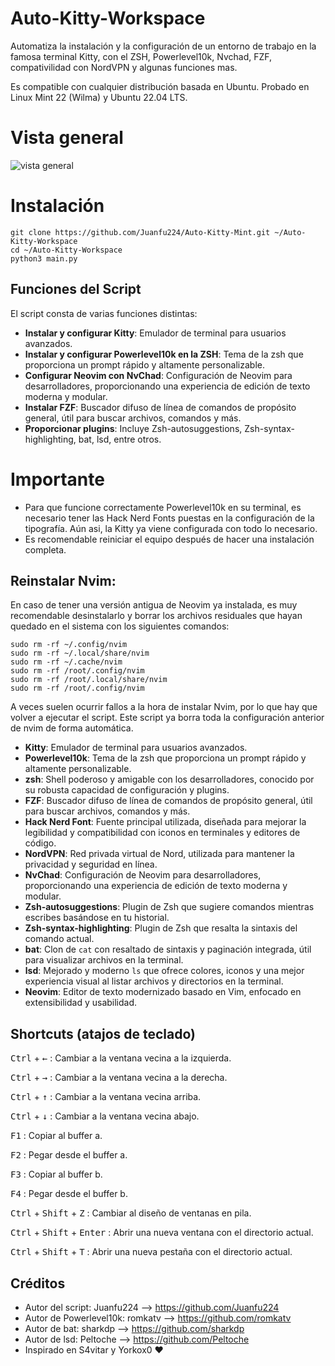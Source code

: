 # Auto-Kitty-Workspace
Automatiza la instalación y la configuración de un entorno de trabajo en la famosa terminal Kitty, con el ZSH, Powerlevel10k, Nvchad, FZF, compativilidad con NordVPN y algunas funciones mas.

Es compatible con cualquier distribución basada en Ubuntu. Probado en Linux Mint 22 (Wilma) y Ubuntu 22.04 LTS.

# Vista general
![vista general](https://raw.githubusercontent.com/Juanfu224/Auto-Linux-Workspace/master/tools/Vista.png)

# Instalación
```
git clone https://github.com/Juanfu224/Auto-Kitty-Mint.git ~/Auto-Kitty-Workspace
cd ~/Auto-Kitty-Workspace
python3 main.py
```

## Funciones del Script
El script consta de varias funciones distintas:
- **Instalar y configurar Kitty**: Emulador de terminal para usuarios avanzados.
- **Instalar y configurar Powerlevel10k en la ZSH**: Tema de la zsh que proporciona un prompt rápido y altamente personalizable.
- **Configurar Neovim con NvChad**: Configuración de Neovim para desarrolladores, proporcionando una experiencia de edición de texto moderna y modular.
- **Instalar FZF**: Buscador difuso de línea de comandos de propósito general, útil para buscar archivos, comandos y más.
- **Proporcionar plugins**: Incluye Zsh-autosuggestions, Zsh-syntax-highlighting, bat, lsd, entre otros.

# Importante
- Para que funcione correctamente Powerlevel10k en su terminal, es necesario tener las Hack Nerd Fonts puestas en la configuración de la tipografía. Aún asi, la Kitty ya viene configurada con todo lo necesario.
- Es recomendable reiniciar el equipo después de hacer una instalación completa.

## Reinstalar Nvim:
En caso de tener una versión antigua de Neovim ya instalada, es muy recomendable desinstalarlo y borrar los archivos residuales que hayan quedado en el sistema con los siguientes comandos:
```
sudo rm -rf ~/.config/nvim
sudo rm -rf ~/.local/share/nvim
sudo rm -rf ~/.cache/nvim
sudo rm -rf /root/.config/nvim
sudo rm -rf /root/.local/share/nvim
sudo rm -rf /root/.config/nvim
```
A veces suelen ocurrir fallos a la hora de instalar Nvim, por lo que hay que volver a ejecutar el script. Este script ya borra toda la configuración anterior de nvim de forma automática.

- **Kitty**: Emulador de terminal para usuarios avanzados.
- **Powerlevel10k**: Tema de la zsh que proporciona un prompt rápido y altamente personalizable.
- **zsh**: Shell poderoso y amigable con los desarrolladores, conocido por su robusta capacidad de configuración y plugins.
- **FZF**: Buscador difuso de línea de comandos de propósito general, útil para buscar archivos, comandos y más.
- **Hack Nerd Font**: Fuente principal utilizada, diseñada para mejorar la legibilidad y compatibilidad con iconos en terminales y editores de código.
- **NordVPN**: Red privada virtual de Nord, utilizada para mantener la privacidad y seguridad en línea.
- **NvChad**: Configuración de Neovim para desarrolladores, proporcionando una experiencia de edición de texto moderna y modular.
- **Zsh-autosuggestions**: Plugin de Zsh que sugiere comandos mientras escribes basándose en tu historial.
- **Zsh-syntax-highlighting**: Plugin de Zsh que resalta la sintaxis del comando actual.
- **bat**: Clon de `cat` con resaltado de sintaxis y paginación integrada, útil para visualizar archivos en la terminal.
- **lsd**: Mejorado y moderno `ls` que ofrece colores, iconos y una mejor experiencia visual al listar archivos y directorios en la terminal.
- **Neovim**: Editor de texto modernizado basado en Vim, enfocado en extensibilidad y usabilidad.

## Shortcuts (atajos de teclado) 
<kbd>Ctrl</kbd> + <kbd>←</kbd> : Cambiar a la ventana vecina a la izquierda.

<kbd>Ctrl</kbd> + <kbd>→</kbd> : Cambiar a la ventana vecina a la derecha.

<kbd>Ctrl</kbd> + <kbd>↑</kbd> : Cambiar a la ventana vecina arriba.

<kbd>Ctrl</kbd> + <kbd>↓</kbd> : Cambiar a la ventana vecina abajo.

<kbd>F1</kbd> : Copiar al buffer a.

<kbd>F2</kbd> : Pegar desde el buffer a.

<kbd>F3</kbd> : Copiar al buffer b.

<kbd>F4</kbd> : Pegar desde el buffer b.

<kbd>Ctrl</kbd> + <kbd>Shift</kbd> + <kbd>Z</kbd> : Cambiar al diseño de ventanas en pila.

<kbd>Ctrl</kbd> + <kbd>Shift</kbd> + <kbd>Enter</kbd> : Abrir una nueva ventana con el directorio actual.

<kbd>Ctrl</kbd> + <kbd>Shift</kbd> + <kbd>T</kbd> : Abrir una nueva pestaña con el directorio actual.

## Créditos
- Autor del script: Juanfu224 --> https://github.com/Juanfu224
- Autor de Powerlevel10k: romkatv --> https://github.com/romkatv
- Autor de bat: sharkdp --> https://github.com/sharkdp
- Autor de lsd: Peltoche --> https://github.com/Peltoche
- Inspirado en S4vitar y Yorkox0 ❤️

